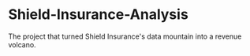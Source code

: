 # Shield-Insurance-Analysis
The project that turned Shield Insurance's data mountain into a revenue volcano.
